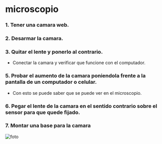 # microscopio

### 1. Tener una camara web.

### 2. Desarmar la camara.

### 3. Quitar el lente y ponerlo al contrario.
 * Conectar la camara y verificar que funcione con el computador.

### 5. Probar el aumento de la camara poniendola frente a la pantalla de un computador o celular.
 * Con esto se puede saber que se puede ver en el microscopio.
### 6. Pegar el lente de la camara en el sentido contrario sobre el sensor para que quede fijado.
### 7. Montar una base para la camara 



![foto](/images/camara.jpg)



